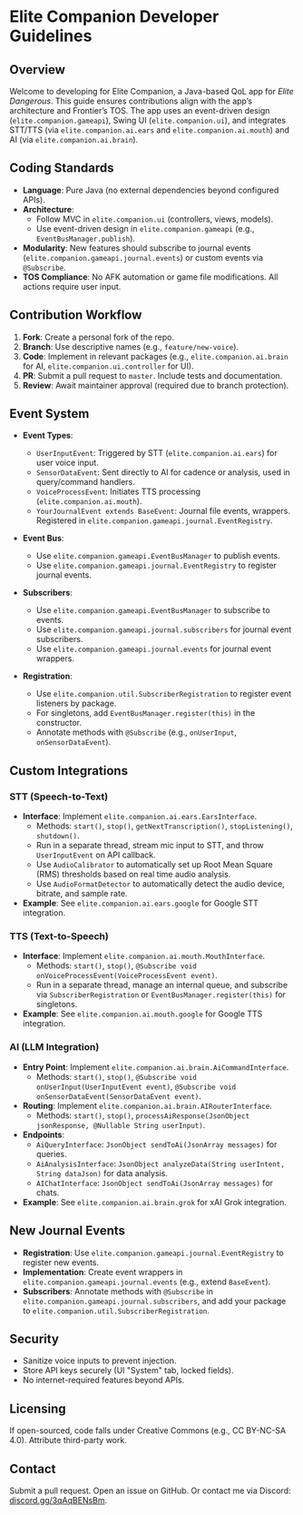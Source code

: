 # Elite Companion Developer Guidelines

## Overview

Welcome to developing for Elite Companion, a Java-based QoL app for *Elite Dangerous*. This guide ensures contributions align with the app’s architecture and Frontier’s TOS. The app uses an event-driven design (`elite.companion.gameapi`), Swing UI (`elite.companion.ui`), and integrates STT/TTS (via
`elite.companion.ai.ears` and `elite.companion.ai.mouth`) and AI (via `elite.companion.ai.brain`).

## Coding Standards

- **Language**: Pure Java (no external dependencies beyond configured APIs).
- **Architecture**:
    - Follow MVC in `elite.companion.ui` (controllers, views, models).
    - Use event-driven design in `elite.companion.gameapi` (e.g., `EventBusManager.publish`).
- **Modularity**: New features should subscribe to journal events (`elite.companion.gameapi.journal.events`) or custom events via `@Subscribe`.
- **TOS Compliance**: No AFK automation or game file modifications. All actions require user input.


## Contribution Workflow

1. **Fork**: Create a personal fork of the repo.
2. **Branch**: Use descriptive names (e.g., `feature/new-voice`).
3. **Code**: Implement in relevant packages (e.g., `elite.companion.ai.brain` for AI, `elite.companion.ui.controller` for UI).
4. **PR**: Submit a pull request to `master`. Include tests and documentation.
5. **Review**: Await maintainer approval (required due to branch protection).

## Event System

- **Event Types**:
    - `UserInputEvent`: Triggered by STT (`elite.companion.ai.ears`) for user voice input.
    - `SensorDataEvent`: Sent directly to AI for cadence or analysis, used in query/command handlers.
    - `VoiceProcessEvent`: Initiates TTS processing (`elite.companion.ai.mouth`).
    - `YourJournalEvent extends BaseEvent`: Journal file events, wrappers. Registered in `elite.companion.gameapi.journal.EventRegistry`.
- **Event Bus**:
    - Use `elite.companion.gameapi.EventBusManager` to publish events.
    - Use `elite.companion.gameapi.journal.EventRegistry` to register journal events.

- **Subscribers**:
    - Use `elite.companion.gameapi.EventBusManager` to subscribe to events.
    - Use `elite.companion.gameapi.journal.subscribers` for journal event subscribers.
    - Use `elite.companion.gameapi.journal.events` for journal event wrappers.
- **Registration**:
    - Use `elite.companion.util.SubscriberRegistration` to register event listeners by package.
    - For singletons, add `EventBusManager.register(this)` in the constructor.
    - Annotate methods with `@Subscribe` (e.g., `onUserInput`, `onSensorDataEvent`).

## Custom Integrations

### STT (Speech-to-Text)

- **Interface**: Implement `elite.companion.ai.ears.EarsInterface`.
    - Methods: `start()`, `stop()`, `getNextTranscription()`, `stopListening()`, `shutdown()`.
    - Run in a separate thread, stream mic input to STT, and throw `UserInputEvent` on API callback.
    - Use `AudioCalibrator` to automatically set up Root Mean Square (RMS) thresholds based on real time audio analysis.
    - Use `AudioFormatDetector` to automatically detect the audio device, bitrate, and sample rate.
- **Example**: See `elite.companion.ai.ears.google` for Google STT integration.

### TTS (Text-to-Speech)

- **Interface**: Implement `elite.companion.ai.mouth.MouthInterface`.
    - Methods: `start()`, `stop()`, `@Subscribe void onVoiceProcessEvent(VoiceProcessEvent event)`.
    - Run in a separate thread, manage an internal queue, and subscribe via `SubscriberRegistration` or `EventBusManager.register(this)` for singletons.
- **Example**: See `elite.companion.ai.mouth.google` for Google TTS integration.

### AI (LLM Integration)

- **Entry Point**: Implement `elite.companion.ai.brain.AiCommandInterface`.
    - Methods: `start()`, `stop()`, `@Subscribe void onUserInput(UserInputEvent event)`, `@Subscribe void onSensorDataEvent(SensorDataEvent event)`.
- **Routing**: Implement `elite.companion.ai.brain.AIRouterInterface`.
    - Methods: `start()`, `stop()`, `processAiResponse(JsonObject jsonResponse, @Nullable String userInput)`.
- **Endpoints**:
    - `AiQueryInterface`: `JsonObject sendToAi(JsonArray messages)` for queries.
    - `AiAnalysisInterface`: `JsonObject analyzeData(String userIntent, String dataJson)` for data analysis.
    - `AIChatInterface`: `JsonObject sendToAi(JsonArray messages)` for chats.
- **Example**: See `elite.companion.ai.brain.grok` for xAI Grok integration.

## New Journal Events

- **Registration**: Use `elite.companion.gameapi.journal.EventRegistry` to register new events.
- **Implementation**: Create event wrappers in `elite.companion.gameapi.journal.events` (e.g., extend `BaseEvent`).
- **Subscribers**: Annotate methods with `@Subscribe` in `elite.companion.gameapi.journal.subscribers`, and add your package to `elite.companion.util.SubscriberRegistration`.

## Security

- Sanitize voice inputs to prevent injection.
- Store API keys securely (UI "System" tab, locked fields).
- No internet-required features beyond APIs.

## Licensing

If open-sourced, code falls under Creative Commons (e.g., CC BY-NC-SA 4.0). Attribute third-party work.

## Contact

Submit a pull request. Open an issue on GitHub. Or contact me via Discord: [discord.gg/3qAqBENsBm](https://discord.gg/3qAqBENsBm).